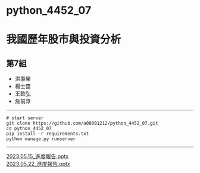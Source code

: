 # python_4452_07
# 我國歷年股市與投資分析
## 第7組
* 洪秉榮
* 楊士霆
* 王欽弘
* 詹前淳
<hr>

[//]: # (<pre>* Start)

[//]: # ()
[//]: # (cd..)

[//]: # ()
[//]: # (venv/Scripts/activate)

[//]: # ()
[//]: # (cd .\python_4452_07)

[//]: # ()
[//]: # (python .\manage.py runserver)

[//]: # ()
[//]: # (</pre>)
```shell
# start server
git clone https://github.com/a08001212/python_4452_07.git
cd python_4452_07
pip install -r requirements.txt
python manage.py runserver
```

<hr>
<a href = "https://docs.google.com/presentation/d/1OEBRdMucaJTpdA3fvYH1YB97jrlw4BZLTMsOxadRy3E/edit#slide=id.g147233e3494_0_7
">2023.05.15_進度報告.pptx</a>
<br>
<a href = "https://docs.google.com/presentation/d/11Hu3FEAAcgZ031rCi1h3TkmLmmq4_kpHSlPBdUFNSDM/edit#slide=id.g2252a14ad3a_0_100
">2023.05.22_進度報告.pptx</a>